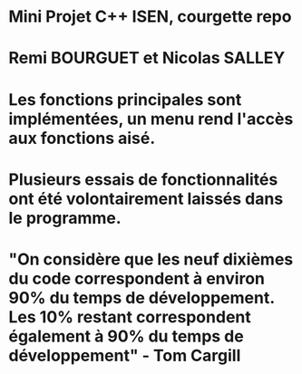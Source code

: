 # Mini Projet C++ ISEN, courgette repo 
# Remi BOURGUET et Nicolas SALLEY
# Les fonctions principales sont implémentées, un menu rend l'accès aux fonctions aisé. 
# Plusieurs essais de fonctionnalités ont été volontairement laissés dans le programme.
# "On considère que les neuf dixièmes du code correspondent à environ 90% du temps de développement. Les 10% restant correspondent également à 90% du temps de développement" - Tom Cargill 
